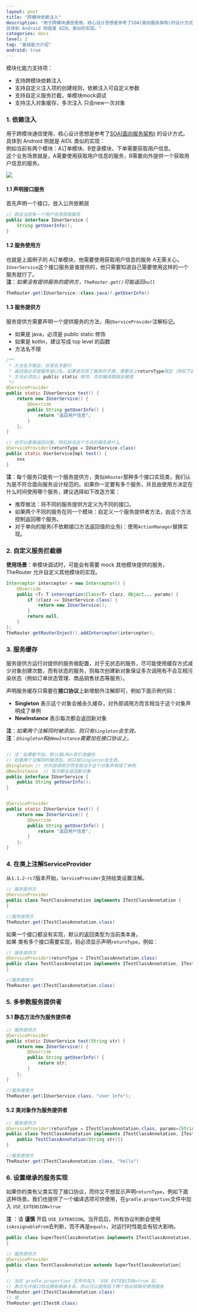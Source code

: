```yaml
---
layout: post
title: "跨模块依赖注入"
description: "用于跨模块通信使用，核心设计思想是参考了SOA(面向服务架构)的设计方式。
具体到 Android 侧就是 AIDL 类似的实现。"
categories: docs
level: 2
tag: "基础能力介绍"
android: true
---
```



模块化能力支持项：  

- 支持跨模块依赖注入
- 支持自定义注入项的创建规则，依赖注入可自定义参数
- 支持自定义服务拦截，单模块mock调试
- 支持注入对象缓存，多次注入 只会new一次对象

### 1. 依赖注入

用于跨模块通信使用，核心设计思想是参考了[SOA(面向服务架构)](https://baike.baidu.com/item/%E9%9D%A2%E5%90%91%E6%9C%8D%E5%8A%A1%E6%9E%B6%E6%9E%84/8258990) 的设计方式。
具体到 Android 侧就是 AIDL 类似的实现：  
例如当前有两个模块：A订单模块、B登录模块，下单需要获取用户信息。  
这个业务场景就是，A需要使用获取用户信息的服务，B需要向外提供一个获取用户信息的服务。    

<img src="https://cdn.kymjs.com:8843/qiniu/therouter/soa.jpg" class="blog-img"/>

#### 1.1 声明接口服务

首先声明一个接口，放入公共依赖层  

```java
// 假设当前有一个用户信息获取服务
public interface IUserService {
    String getUserInfo();
}
```

#### 1.2 服务使用方  

也就是上面例子的 A订单模块，他需要使用获取用户信息的服务
A无需关心，`IUserService`这个接口服务是谁提供的，他只需要知道自己需要使用这样的一个服务就行了。  
**注**：*如果没有提供服务的提供方，`TheRouter.get()`可能返回`null`*    

```java
TheRouter.get(IUserService::class.java)?.getUserInfo()
```

#### 1.3 服务提供方  

服务提供方需要声明一个提供服务的方法，用`@ServiceProvider`注解标记。  

- 如果是 java，必须是 public static 修饰
- 如果是 kotlin，建议写成 top level 的函数
- 方法名不限  

```java
/**
 * 方法名不限定，任意名字都行
 * 返回值必须是服务接口名，如果是实现了服务的子类，需要加上returnType限定（例如下面代码）
 * 方法必须加上 public static 修饰，否则编译期就会报错
 */
@ServiceProvider
public static IUserService test() {
    return new IUserService() {
        @Override
        public String getUserInfo() {
            return "返回用户信息";
        }
    };
}

// 也可以直接返回对象，然后标注这个方法的服名是什么
@ServiceProvider(returnType = IUserService.class)
public static UserServiceImpl test() {
    xxx
}
```

**注**：每个服务只能有一个服务提供方，类似`ARouter`那种多个接口实现类，我们认为是不符合面向服务设计规范的。如果你一定要有多个服务，并且由使用方决定在什么时间使用哪个服务，建议选择如下改造方案：  

* 推荐做法：将不同的服务提供方定义为不同的接口。  
* 如果两个不同的服务在同一个模块：自定义一个服务提供者方法，由这个方法控制返回哪个服务。    
* 对于单向的服务(不依赖接口方法返回值的业务)：使用`ActionManager`替换实现。  

### 2. 自定义服务拦截器  

**使用场景**：单模块调试时，可能会有需要 mock 其他模块提供的服务，TheRouter 允许自定义其他模块的实现。   

```java
Interceptor interceptor = new Interceptor() {
    @Override
    public <T> T interception(Class<T> clazz, Object... params) {
        if (clazz == IUserService.class) {
            return new IUserService();
        }
        return null;
    }
};
TheRouter.getRouterInject().addInterceptor(interceptor);
```

### 3. 服务缓存

服务提供方运行对提供的服务做配置，对于无状态的服务，尽可能使用缓存方式减少对象创建次数，而有状态的服务，则每次创建新对象保证多次调用有不会互相污染状态（例如订单状态管理、商品销售状态等服务）。      

声明服务缓存只需要在**接口协议**上新增额外注解即可，例如下面示例代码：  

- **Singleton** 表示这个对象会被永久缓存，对外部调用方而言相当于这个对象声明成了单例
- **NewInstance** 表示每次都会返回新对象  

**注**：*如果两个注解同时被添加，则只有`Singleton`会生效。*  
**注**：*`@Singleton`和`@NewInstance`需要加在接口协议上。*  

```java

// 注：如果都不加，默认是LRU+软引用缓存
// 如果两个注解同时被添加，则只有Singleton会生效。
@Singleton // 对外部调用方而言相当于这个对象声明成了单例
@NewInstance  // 每次都会返回新对象
public interface IUserService {
    public String getUserInfo();
}


@ServiceProvider
public static IUserService test() {
    return new IUserService() {
        @Override
        public String getUserInfo() {
            return "返回用户信息";
        }
    };
}
```  

### 4. 在类上注解ServiceProvider

从`1.1.2-rc7`版本开始，`ServiceProvider`支持给类设置注解。  

```java
// 服务提供方
@ServiceProvider
public class TestClassAnnotation implements ITestClassAnnotation {
}

//服务使用方
TheRouter.get(ITestClassAnnotation.class)
```

如果一个接口都没有实现，默认的返回类型为当前类本身。  
如果 类有多个接口需要实现，则必须显示声明`returnType`，例如：

```java
// 服务提供方
@ServiceProvider(returnType = ITestClassAnnotation.class)
public class TestClassAnnotation implements ITestClassAnnotation, ITest0 {
}

//服务使用方
TheRouter.get(ITestClassAnnotation.class)
```

### 5. 多参数服务提供者

#### 5.1 静态方法作为服务提供者

```java
// 服务提供方
@ServiceProvider
public static IUserService test(String str) {
    return new IUserService() {
        @Override
        public String getUserInfo() {
            return str;
        }
    };
}

//服务使用方
TheRouter.get(IUserService.class, "user Info");
```

#### 5.2 类对象作为服务提供者

```java
// 服务提供方
@ServiceProvider(returnType = ITestClassAnnotation.class, params={String.class})
public class TestClassAnnotation implements ITestClassAnnotation, ITest0 {
	public TestClassAnnotation(String str){}
}

//服务使用方
TheRouter.get(ITestClassAnnotation.class, "hello")
```

### 6. 设置继承的服务实现  

如果你的类有父类实现了接口协议，而你又不想显示声明`returnType`，例如下面这种场景。我们也提供了一个编译选项可供使用，在`gradle.properties`文件中加入 `USE_EXTENSION=true`    

**注** ：请 **谨慎** 开启 `USE_EXTENSION`。当开启后，所有协议判断会使用`isAssignableFrom`去判断，而不再是`equals`，对运行时性能会有较大影响。  

```java
public class SuperTestClassAnnotation implements ITestClassAnnotation, ITest0 {
}

// 服务提供方
@ServiceProvider
public class TestClassAnnotation extends SuperTestClassAnnotation{
}

// 当在`gradle.properties`文件中加入 `USE_EXTENSION=true`后，
// 表示允许接口协议拥有继承关系，所以可以使用如下两个协议获取并使用服务
TheRouter.get(ITestClassAnnotation.class)
// 或
TheRouter.get(ITest0.class)
```


